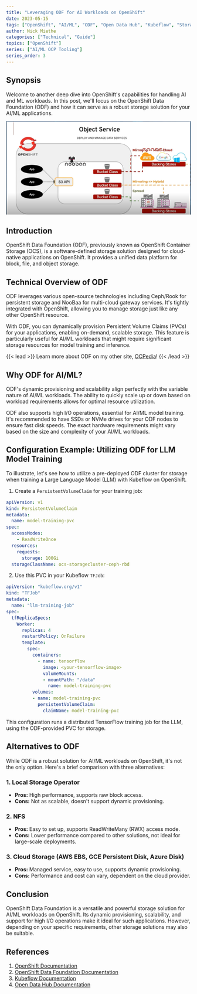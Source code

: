 ```yaml
---
title: "Leveraging ODF for AI Workloads on OpenShift"
date: 2023-05-15
tags: ["OpenShift", "AI/ML", "ODF", "Open Data Hub", "Kubeflow", "Storage"]
author: Nick Miethe
categories: ["Technical", "Guide"]
topics: ["OpenShift"]
series: ["AI/ML OCP Tooling"]
series_order: 3
---
```


## Synopsis

Welcome to another deep dive into OpenShift's capabilities for handling AI and ML workloads. In this post, we'll focus on the OpenShift Data Foundation (ODF) and how it can serve as a robust storage solution for your AI/ML applications.

![](odf-arch.png)

## Introduction

OpenShift Data Foundation (ODF), previously known as OpenShift Container Storage (OCS), is a software-defined storage solution designed for cloud-native applications on OpenShift. It provides a unified data platform for block, file, and object storage.

## Technical Overview of ODF

ODF leverages various open-source technologies including Ceph/Rook for persistent storage and NooBaa for multi-cloud gateway services. It's tightly integrated with OpenShift, allowing you to manage storage just like any other OpenShift resource.

With ODF, you can dynamically provision Persistent Volume Claims (PVCs) for your applications, enabling on-demand, scalable storage. This feature is particularly useful for AI/ML workloads that might require significant storage resources for model training and inference.

{{< lead >}}
Learn more about ODF on my other site, [OCPedia](https://openshift.blog/docs/openshift/ops/storage/)!
{{< /lead >}}

## Why ODF for AI/ML?

ODF's dynamic provisioning and scalability align perfectly with the variable nature of AI/ML workloads. The ability to quickly scale up or down based on workload requirements allows for optimal resource utilization.

ODF also supports high I/O operations, essential for AI/ML model training. It's recommended to have SSDs or NVMe drives for your ODF nodes to ensure fast disk speeds. The exact hardware requirements might vary based on the size and complexity of your AI/ML workloads.

## Configuration Example: Utilizing ODF for LLM Model Training

To illustrate, let's see how to utilize a pre-deployed ODF cluster for storage when training a Large Language Model (LLM) with Kubeflow on OpenShift.

1. Create a `PersistentVolumeClaim` for your training job:

```yaml
apiVersion: v1
kind: PersistentVolumeClaim
metadata:
  name: model-training-pvc
spec:
  accessModes:
    - ReadWriteOnce
  resources:
    requests:
      storage: 100Gi
  storageClassName: ocs-storagecluster-ceph-rbd
```

2. Use this PVC in your Kubeflow `TFJob`:

```yaml
apiVersion: "kubeflow.org/v1"
kind: "TFJob"
metadata:
  name: "llm-training-job"
spec:
  tfReplicaSpecs:
    Worker:
      replicas: 4
      restartPolicy: OnFailure
      template:
        spec:
          containers:
            - name: tensorflow
              image: <your-tensorflow-image>
              volumeMounts:
              - mountPath: "/data"
                name: model-training-pvc
          volumes:
          - name: model-training-pvc
            persistentVolumeClaim:
              claimName: model-training-pvc
```

This configuration runs a distributed TensorFlow training job for the LLM, using the ODF-provided PVC for storage.

## Alternatives to ODF

While ODF is a robust solution for AI/ML workloads on OpenShift, it's not the only option. Here's a brief comparison with three alternatives:

### 1. Local Storage Operator

* **Pros:** High performance, supports raw block access.
* **Cons:** Not as scalable, doesn't support dynamic provisioning.

### 2. NFS

* **Pros:** Easy to set up, supports ReadWriteMany (RWX) access mode.
* **Cons:** Lower performance compared to other solutions, not ideal for large-scale deployments.

### 3. Cloud Storage (AWS EBS, GCE Persistent Disk, Azure Disk)

* **Pros:** Managed service, easy to use, supports dynamic provisioning.
* **Cons:** Performance and cost can vary, dependent on the cloud provider.

## Conclusion

OpenShift Data Foundation is a versatile and powerful storage solution for AI/ML workloads on OpenShift. Its dynamic provisioning, scalability, and support for high I/O operations make it ideal for such applications. However, depending on your specific requirements, other storage solutions may also be suitable.

## References

1. [OpenShift Documentation](https://docs.openshift.com/)
2. [OpenShift Data Foundation Documentation](https://access.redhat.com/documentation/en-us/red_hat_openshift_data_foundation/4.12)
3. [Kubeflow Documentation](https://www.kubeflow.org/docs/)
4. [Open Data Hub Documentation](https://opendatahub.io/docs.html)
